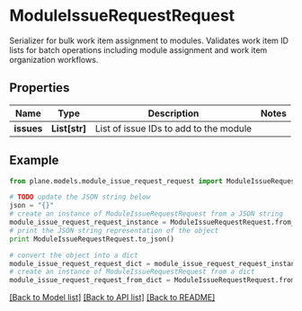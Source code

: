 # ModuleIssueRequestRequest

Serializer for bulk work item assignment to modules.  Validates work item ID lists for batch operations including module assignment and work item organization workflows.

## Properties
Name | Type | Description | Notes
------------ | ------------- | ------------- | -------------
**issues** | **List[str]** | List of issue IDs to add to the module | 

## Example

```python
from plane.models.module_issue_request_request import ModuleIssueRequestRequest

# TODO update the JSON string below
json = "{}"
# create an instance of ModuleIssueRequestRequest from a JSON string
module_issue_request_request_instance = ModuleIssueRequestRequest.from_json(json)
# print the JSON string representation of the object
print ModuleIssueRequestRequest.to_json()

# convert the object into a dict
module_issue_request_request_dict = module_issue_request_request_instance.to_dict()
# create an instance of ModuleIssueRequestRequest from a dict
module_issue_request_request_from_dict = ModuleIssueRequestRequest.from_dict(module_issue_request_request_dict)
```
[[Back to Model list]](../README.md#documentation-for-models) [[Back to API list]](../README.md#documentation-for-api-endpoints) [[Back to README]](../README.md)


